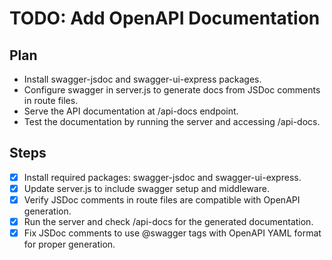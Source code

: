 # TODO: Add OpenAPI Documentation

## Plan
- Install swagger-jsdoc and swagger-ui-express packages.
- Configure swagger in server.js to generate docs from JSDoc comments in route files.
- Serve the API documentation at /api-docs endpoint.
- Test the documentation by running the server and accessing /api-docs.

## Steps
- [x] Install required packages: swagger-jsdoc and swagger-ui-express.
- [x] Update server.js to include swagger setup and middleware.
- [x] Verify JSDoc comments in route files are compatible with OpenAPI generation.
- [x] Run the server and check /api-docs for the generated documentation.
- [x] Fix JSDoc comments to use @swagger tags with OpenAPI YAML format for proper generation.
